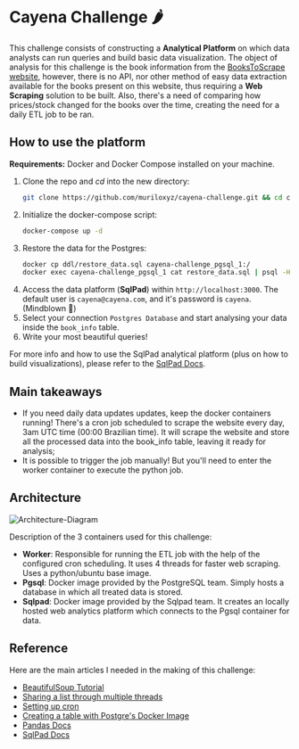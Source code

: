 # Cayena Challenge 🌶️

This challenge consists of constructing a **Analytical Platform** on which data analysts
can run queries and build basic data visualization.
The object of analysis for this challenge is the book information from the [BooksToScrape website](https://books.toscrape.com), however, there is no API, nor other method of easy data extraction available for the books present on this website, thus requiring a **Web Scraping** solution to be built. Also, there's a need of comparing how prices/stock changed for the books over the time, creating the need for a daily ETL job to be ran.

## How to use the platform

**Requirements:** Docker and Docker Compose installed on your machine.


1. Clone the repo and *cd* into the new directory:
    ```sh
    git clone https://github.com/muriloxyz/cayena-challenge.git && cd cayena-challenge
    ```
2. Initialize the docker-compose script:
    ```sh
    docker-compose up -d
    ```
3. Restore the data for the Postgres:
    ```sh
    docker cp ddl/restore_data.sql cayena-challenge_pgsql_1:/
    docker exec cayena-challenge_pgsql_1 cat restore_data.sql | psql -H localhost -p 5432 -U cayena -d cayena
    ```
4. Access the data platform (**SqlPad**) within ``http://localhost:3000``. The default user is ``cayena@cayena.com``, and it's password is ``cayena``. (Mindblown 🤯)
5. Select your connection ``Postgres Database`` and start analysing your data inside the ``book_info`` table. 
6. Write your most beautiful queries!

For more info and how to use the SqlPad analytical platform (plus on how to build visualizations), please refer to the [SqlPad Docs](https://getsqlpad.com/#/).

## Main takeaways

- If you need daily data updates updates, keep the docker containers running! There's a cron job scheduled to scrape the website every day, 3am UTC time (00:00 Brazilian time). It will scrape the website and store all the processed data into the book_info table, leaving it ready for analysis;
- It is possible to trigger the job manually! But you'll need to enter the worker container to execute the python job.

## Architecture
![Architecture-Diagram](https://user-images.githubusercontent.com/43562753/159823744-949c49a1-0b38-4d7d-941b-73edea8601cb.png)

Description of the 3 containers used for this challenge:

- **Worker**: Responsible for running the ETL job with the help of the configured cron scheduling. It uses 4 threads for faster web scraping. Uses a python/ubuntu base image.
- **Pgsql**: Docker image provided by the PostgreSQL team. Simply hosts a database in which all treated data is stored.
- **Sqlpad**: Docker image provided by the Sqlpad team. It creates an locally hosted web analytics platform which connects to the Pgsql container for data.

## Reference
Here are the main articles I needed in the making of this challenge:

- [BeautifulSoup Tutorial](https://realpython.com/beautiful-soup-web-scraper-python/)
- [Sharing a list through multiple threads](https://stackoverflow.com/questions/23623195/multiprocessing-of-shared-list)
- [Setting up cron](https://stackoverflow.com/questions/37015624/how-to-run-a-cron-job-inside-a-docker-container)
- [Creating a table with Postgre's Docker Image](https://stackoverflow.com/questions/38713597/create-table-in-postgresql-docker-image)
- [Pandas Docs](https://pandas.pydata.org/docs/)
- [SqlPad Docs](https://getsqlpad.com/#/)